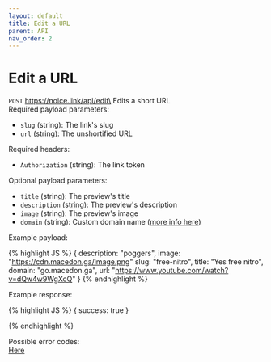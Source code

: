```yaml
---
layout: default
title: Edit a URL
parent: API
nav_order: 2
---
```


# Edit a URL

`POST` https://noice.link/api/edit\
Edits a short URL\
Required payload parameters:

- `slug` (string): The link's slug
- `url` (string): The unshortified URL

Required headers:

- `Authorization` (string): The link token

Optional payload parameters:

- `title` (string): The preview's title
- `description` (string): The preview's description
- `image` (string): The preview's image
- `domain` (string): Custom domain name ([more info here](/custom-domains))

Example payload:

<!-- prettier-ignore -->
{% highlight JS %}
{
    description: "poggers",
    image: "https://cdn.macedon.ga/image.png"
    slug: "free-nitro",
    title: "Yes free nitro",
    domain: "go.macedon.ga",
    url: "https://www.youtube.com/watch?v=dQw4w9WgXcQ"
}
{% endhighlight %}

Example response:

<!-- prettier-ignore -->
{% highlight JS %}
{
    success: true
}

{% endhighlight %}

Possible error codes:\
[Here](https://docs.noice.link/errors)
